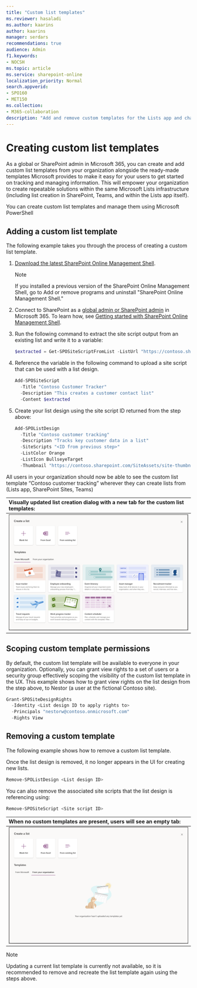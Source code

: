 ```yaml
---
title: "Custom list templates"
ms.reviewer: hasaladi
ms.author: kaarins
author: kaarins
manager: serdars
recommendations: true
audience: Admin
f1.keywords:
- NOCSH
ms.topic: article
ms.service: sharepoint-online
localization_priority: Normal
search.appverid:
- SPO160
- MET150
ms.collection:  
- M365-collaboration
description: "Add and remove custom templates for the Lists app and change who has permission to access them."
---
```


# Creating custom list templates  

As a global or SharePoint admin in Microsoft 365, you can create and add custom list templates from your organization alongside the ready-made templates Microsoft provides to make it easy for your users to get started on tracking and managing information. This will empower your organization to create repeatable solutions within the same Microsoft Lists infrastructure (including list creation in SharePoint, Teams, and within the Lists app itself). 

You can create custom list templates and manage them using Microsoft PowerShell 

## Adding a custom list template 

The following example takes you through the process of creating a custom list template. 


1. [Download the latest SharePoint Online Management Shell](https://go.microsoft.com/fwlink/p/?LinkId=255251).

    > [!NOTE]
    > If you installed a previous version of the SharePoint Online Management Shell, go to Add or remove programs and uninstall "SharePoint Online Management Shell." 

2. Connect to SharePoint as a [global admin or SharePoint admin](./sharepoint-admin-role.md) in Microsoft 365. To learn how, see [Getting started with SharePoint Online Management Shell](/powershell/sharepoint/sharepoint-online/connect-sharepoint-online).

3. Run the following command to extract the site script output from an existing list and write it to a variable:
  
    ```PowerShell
    $extracted = Get-SPOSiteScriptFromList -ListUrl "https://contoso.sharepoint.com/sites/strategy/customer-contacts" 
    ```
4. Reference the variable in the following command to upload a site script that can be used with a list design. 

    ```PowerShell
    Add-SPOSiteScript 
      -Title "Contoso Customer Tracker" 
      -Description "This creates a customer contact list" 
      -Content $extracted 
    ```
5. Create your list design using the site script ID returned from the step above:

    ```PowerShell
    Add-SPOListDesign 
      -Title "Contoso customer tracking" 
      -Description "Tracks key customer data in a list" 
      -SiteScripts "<ID from previous step>" 
      -ListColor Orange 
      -ListIcon BullseyeTarget 
      -Thumbnail "https://contoso.sharepoint.com/SiteAssets/site-thumbnail.png" 
    ```

All users in your organization should now be able to see the custom list template “Contoso customer tracking” wherever they can create lists from (Lists app, SharePoint Sites, Teams) 

|Visually updated list creation dialog with a new tab for the custom list templates:|
|:-----|
|![The list creation dialog with a new tab for custom list templates](media/create-list.png)|

## Scoping custom template permissions 

By default, the custom list template will be available to everyone in your organization. Optionally, you can grant view rights to a set of users or a security group effectively scoping the visibility of the custom list template in the UX. This example shows how to grant view rights on the list design from the step above, to Nestor (a user at the fictional Contoso site). 

```PowerShell
Grant-SPOSiteDesignRights 
  -Identity <List design ID to apply rights to> 
  -Principals "nestorw@contoso.onmicrosoft.com" 
  -Rights View 
```
## Removing a custom template 

The following example shows how to remove a custom list template. 

Once the list design is removed, it no longer appears in the UI for creating new lists. 

```PowerShell
Remove-SPOListDesign <List design ID> 
```

You can also remove the associated site scripts that the list design is referencing using:  

```PowerShell
Remove-SPOSiteScript <Site script ID> 
```
|When no custom templates are present, users will see an empty tab:|
|:-----|
|![Empty state for the custom list templates tab](media/create-list-from-organization.png)|

> [!NOTE]
> Updating a current list template is currently not available, so it is recommended to remove and recreate the list template again using the steps above.
